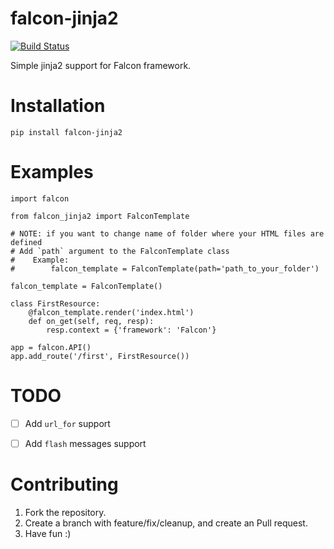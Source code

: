 # falcon-jinja2

[![Build Status](https://travis-ci.org/mikeylight/falcon-jinja.svg?branch=master)](https://travis-ci.org/mikeylight/falcon-jinja)


Simple jinja2 support for Falcon framework.


Installation
============
```
pip install falcon-jinja2
```


Examples
========
```
import falcon

from falcon_jinja2 import FalconTemplate

# NOTE: if you want to change name of folder where your HTML files are defined
# Add `path` argument to the FalconTemplate class
#    Example:
#        falcon_template = FalconTemplate(path='path_to_your_folder')

falcon_template = FalconTemplate()

class FirstResource:
    @falcon_template.render('index.html')
    def on_get(self, req, resp):
        resp.context = {'framework': 'Falcon'}

app = falcon.API()
app.add_route('/first', FirstResource())
```

TODO
====
- [ ] Add ```url_for``` support
- [ ] Add ```flash``` messages support


Contributing
============
1. Fork the repository.
2. Create a branch with feature/fix/cleanup, and create an Pull request.
3. Have fun :)
